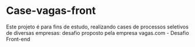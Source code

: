 # Case-vagas-front
Este projeto é para fins de estudo, realizando cases de processos seletivos de diversas empresas: desafio proposto pela empresa vagas.com - Desafio Front-end
